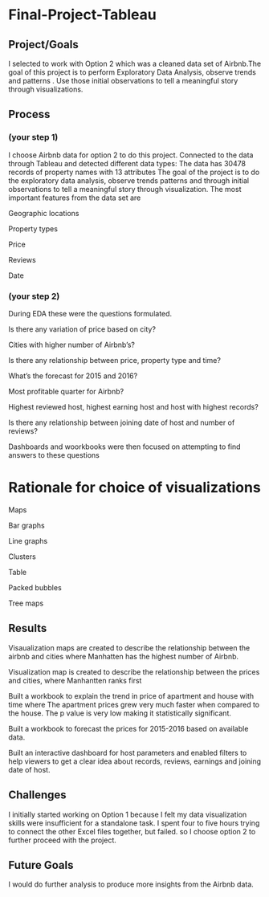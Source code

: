 # Final-Project-Tableau

## Project/Goals
I selected to work with Option 2 which was a cleaned data set of Airbnb.The goal of this project is to perform Exploratory Data Analysis, observe trends and patterns . Use those initial observations to tell a meaningful story through visualizations.

## Process
### (your step 1)

I choose Airbnb data for option 2 to do this project.
Connected to the data through Tableau and detected different data types:
The data has 30478 records of property names with 13 attributes
The goal of the project is to do the exploratory data analysis, observe trends patterns and through initial observations to tell a meaningful story through visualization.
The most important features from the data set are

Geographic locations

Property types

Price

Reviews 

Date



### (your step 2)

During EDA these were the questions formulated.

Is there any variation of price based on city?

Cities with higher number of Airbnb’s?

Is there any relationship between price, property type  and time?

What’s the forecast for 2015 and 2016?

Most profitable quarter for Airbnb?

Highest reviewed host, highest earning host and host with highest records?

Is there any relationship between joining date of host and number of reviews?


Dashboards and woorkbooks were then focused on attempting to find answers to these questions

# Rationale for choice of visualizations

Maps

Bar graphs

Line graphs

Clusters

Table 

Packed bubbles

Tree maps


## Results

Visaualization maps are created to describe the relationship between the airbnb and cities where Manhatten has the highest number of Airbnb.

Visualization map is created to describe the relationship between the prices and cities, where Manhantten ranks first

Built a workbook to explain the trend in price of apartment and house with time where The apartment prices grew very much faster when compared to the house.
The p value is very low making it statistically significant.

Built a workbook to forecast the prices for 2015-2016 based on available data.

Built an interactive dashboard for host parameters and enabled filters to help viewers to get a clear idea about records, reviews, earnings and joining date of host.

## Challenges 
I initially started working on Option 1 because I felt my data visualization skills were insufficient for a standalone task. I spent four to five hours trying to connect the other Excel files together, but failed. so I choose option 2 to further proceed with the project.

## Future Goals
I would do further analysis to produce more insights from the Airbnb data.
